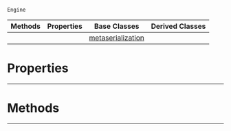  `Engine`

|Methods|Properties|Base Classes|Derived Classes|
|---|---|---|---|
| | |[metaserialization](https://github.com/ArendDanielek/ZeroDocsTest/blob/master/code_reference/class_reference/metaserialization.markdown)| |


 #  Properties


---  
 #  Methods


---  
 
  
  
  
  
  
  
  

 